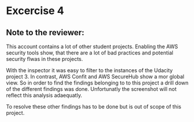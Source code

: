 # Excercise 4

## Note to the reviewer:
This account contains a lot of other student projects.
Enabling the AWS security tools show, that there are a lot of bad practices and potential security flwas in these projects. 

With the inspector it was easy to filter to the instances of the Udacity project 3. 
In contrast, AWS Confit and AWS SecureHub show a mor global view. So in order to find the findings belonging to to this project a drill down of the different findings was done. 
Unfortunatly the screenshot will not reflect this analysis adaequatly. 

To resolve these other findings has to be done but is out of scope of this project. 

